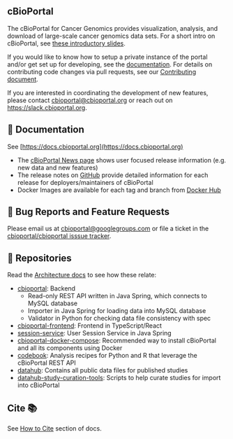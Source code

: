 ## cBioPortal
The cBioPortal for Cancer Genomics provides visualization, analysis, and download of large-scale cancer genomics data sets. For a short intro on cBioPortal, see [these introductory slides](https://docs.google.com/presentation/d/1hm0G77UklZnpQfFvywBfW2ZIsy8deKi5r1RfJarOPLg/edit?usp=sharing).

If you would like to know how to setup a private instance of the portal and/or get set up for developing, see the [documentation](https://docs.cbioportal.org). For details on contributing code changes via pull requests, see our [Contributing document](CONTRIBUTING.md).

If you are interested in coordinating the development of new features, please contact cbioportal@cbioportal.org or reach out on https://slack.cbioportal.org.

## 📘 Documentation
See [https://docs.cbioportal.org](https://docs.cbioportal.org)

- The [cBioPortal News page](https://www.cbioportal.org/news) shows user focused release information (e.g. new data and new features)
- The release notes on [GitHub](https://github.com/cBioPortal/cbioportal/releases) provide detailed information for each release for deployers/maintainers of cBioPortal
- Docker Images are available for each tag and branch from [Docker Hub](https://hub.docker.com/repository/docker/cbioportal/cbioportal/tags)

## 🐛 Bug Reports and Feature Requests
Please email us at cbioportal@googlegroups.com or file a ticket in the [cbioportal/cbioportal isssue tracker](https://github.com/cBioPortal/cbioportal/issues).

## 📁 Repositories
Read the [Architecture docs](https://docs.cbioportal.org/architecture-overview/) to see how these relate:

- [cbioportal](https://github.com/cBioPortal/cbioportal): Backend
  - Read-only REST API written in Java Spring, which connects to MySQL database 
  - Importer in Java Spring for loading data into MySQL database
  - Validator in Python for checking data file consistency with spec
- [cbioportal-frontend](https://github.com/cBioPortal/cbioportal-frontend): Frontend in TypeScript/React
- [session-service](https://github.com/cbioportal/session-service): User Session Service in Java Spring
- [cbioportal-docker-compose](https://github.com/cBioPortal/cbioportal-docker-compose): Recommended way to install cBioPortal and all its components using Docker
- [codebook](https://github.com/cBioPortal/codebook): Analysis recipes for Python and R that leverage the cBioPortal REST API
- [datahub](https://github.com/cBioPortal/datahub/): Contains all public data files for published studies
- [datahub-study-curation-tools](https://github.com/cBioPortal/datahub-study-curation-tools): Scripts to help curate studies for import into cBioPortal 

## Cite 📚
See [How to Cite](https://docs.cbioportal.org/user-guide/faq/#how-do-i-cite-the-cbioportal) section of docs.
